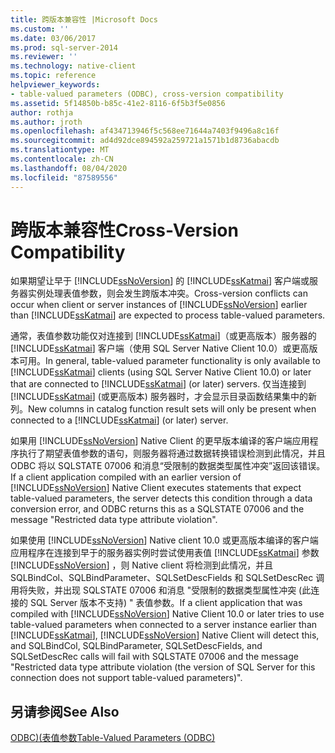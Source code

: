 ```yaml
---
title: 跨版本兼容性 |Microsoft Docs
ms.custom: ''
ms.date: 03/06/2017
ms.prod: sql-server-2014
ms.reviewer: ''
ms.technology: native-client
ms.topic: reference
helpviewer_keywords:
- table-valued parameters (ODBC), cross-version compatibility
ms.assetid: 5f14850b-b85c-41e2-8116-6f5b3f5e0856
author: rothja
ms.author: jroth
ms.openlocfilehash: af434713946f5c568ee71644a7403f9496a8c16f
ms.sourcegitcommit: ad4d92dce894592a259721a1571b1d8736abacdb
ms.translationtype: MT
ms.contentlocale: zh-CN
ms.lasthandoff: 08/04/2020
ms.locfileid: "87589556"
---
```

# <a name="cross-version-compatibility"></a><span data-ttu-id="000d8-102">跨版本兼容性</span><span class="sxs-lookup"><span data-stu-id="000d8-102">Cross-Version Compatibility</span></span>
  <span data-ttu-id="000d8-103">如果期望让早于 [!INCLUDE[ssNoVersion](../../includes/ssnoversion-md.md)] 的 [!INCLUDE[ssKatmai](../../includes/sskatmai-md.md)] 客户端或服务器实例处理表值参数，则会发生跨版本冲突。</span><span class="sxs-lookup"><span data-stu-id="000d8-103">Cross-version conflicts can occur when client or server instances of [!INCLUDE[ssNoVersion](../../includes/ssnoversion-md.md)] earlier than [!INCLUDE[ssKatmai](../../includes/sskatmai-md.md)] are expected to process table-valued parameters.</span></span>  
  
 <span data-ttu-id="000d8-104">通常，表值参数功能仅对连接到 [!INCLUDE[ssKatmai](../../includes/sskatmai-md.md)]（或更高版本）服务器的 [!INCLUDE[ssKatmai](../../includes/sskatmai-md.md)] 客户端（使用 SQL Server Native Client 10.0）或更高版本可用。</span><span class="sxs-lookup"><span data-stu-id="000d8-104">In general, table-valued parameter functionality is only available to [!INCLUDE[ssKatmai](../../includes/sskatmai-md.md)] clients (using SQL Server Native Client 10.0) or later that are connected to [!INCLUDE[ssKatmai](../../includes/sskatmai-md.md)] (or later) servers.</span></span> <span data-ttu-id="000d8-105">仅当连接到 [!INCLUDE[ssKatmai](../../includes/sskatmai-md.md)] (或更高版本) 服务器时，才会显示目录函数结果集中的新列。</span><span class="sxs-lookup"><span data-stu-id="000d8-105">New columns in catalog function result sets will only be present when connected to a [!INCLUDE[ssKatmai](../../includes/sskatmai-md.md)] (or later) server.</span></span>  
  
 <span data-ttu-id="000d8-106">如果用 [!INCLUDE[ssNoVersion](../../includes/ssnoversion-md.md)] Native Client 的更早版本编译的客户端应用程序执行了期望表值参数的语句，则服务器将通过数据转换错误检测到此情况，并且 ODBC 将以 SQLSTATE 07006 和消息“受限制的数据类型属性冲突”返回该错误。</span><span class="sxs-lookup"><span data-stu-id="000d8-106">If a client application compiled with an earlier version of [!INCLUDE[ssNoVersion](../../includes/ssnoversion-md.md)] Native Client executes statements that expect table-valued parameters, the server detects this condition through a data conversion error, and ODBC returns this as a SQLSTATE 07006 and the message "Restricted data type attribute violation".</span></span>  
  
 <span data-ttu-id="000d8-107">如果使用 [!INCLUDE[ssNoVersion](../../includes/ssnoversion-md.md)] Native client 10.0 或更高版本编译的客户端应用程序在连接到早于的服务器实例时尝试使用表值 [!INCLUDE[ssKatmai](../../includes/sskatmai-md.md)] 参数 [!INCLUDE[ssNoVersion](../../includes/ssnoversion-md.md)] ，则 Native client 将检测到此情况，并且 SQLBindCol、SQLBindParameter、SQLSetDescFields 和 SQLSetDescRec 调用将失败，并出现 SQLSTATE 07006 和消息 "受限制的数据类型属性冲突 (此连接的 SQL Server 版本不支持) " 表值参数。</span><span class="sxs-lookup"><span data-stu-id="000d8-107">If a client application that was compiled with [!INCLUDE[ssNoVersion](../../includes/ssnoversion-md.md)] Native Client 10.0 or later tries to use table-valued parameters when connected to a server instance earlier than [!INCLUDE[ssKatmai](../../includes/sskatmai-md.md)], [!INCLUDE[ssNoVersion](../../includes/ssnoversion-md.md)] Native Client will detect this, and SQLBindCol, SQLBindParameter, SQLSetDescFields, and SQLSetDescRec calls will fail with SQLSTATE 07006 and the message "Restricted data type attribute violation (the version of SQL Server for this connection does not support table-valued parameters)".</span></span>  
  
## <a name="see-also"></a><span data-ttu-id="000d8-108">另请参阅</span><span class="sxs-lookup"><span data-stu-id="000d8-108">See Also</span></span>  
 [<span data-ttu-id="000d8-109">ODBC&#41;&#40;表值参数</span><span class="sxs-lookup"><span data-stu-id="000d8-109">Table-Valued Parameters &#40;ODBC&#41;</span></span>](table-valued-parameters-odbc.md)  
  
  
